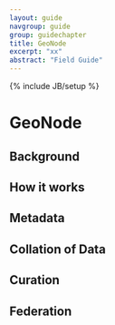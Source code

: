 ```yaml
---
layout: guide
navgroup: guide
group: guidechapter
title: GeoNode
excerpt: "xx"
abstract: "Field Guide"
---
```

{% include JB/setup %}

# GeoNode

## Background

## How it works

## Metadata

## Collation of Data

## Curation

## Federation





